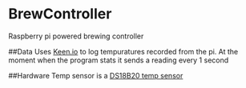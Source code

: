# BrewController
Raspberry pi powered brewing controller


##Data
Uses [Keen.io](www.keen.io) to log tempuratures recorded from the pi.
At the moment when the program stats it sends a reading every 1 second

##Hardware
Temp sensor is a [DS18B20 temp sensor](https://www.adafruit.com/products/642)


 

